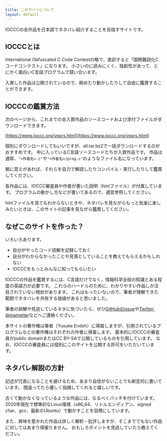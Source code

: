 ```yaml
---
title: このサイトについて
layout: default
---
```


IOCCCの全作品を日本語でネタバレ紹介することを目指すサイトです。

## IOCCCとは

International Obfuscated C Code Contestの略で、直訳すると「国際難読化Cコードコンテスト」になります。
小さいのに読みにくく、独創性があって、とにかく面白いC言語プログラムで競い合います。

入賞した作品は公開されているので、眺めたり動かしたりして自由に鑑賞することができます。

## IOCCCの鑑賞方法

次のページから、これまでの全入賞作品のソースコードおよび添付ファイルがダウンロードできます。

[https://www.ioccc.org/years.html](https://www.ioccc.org/years.html)

個別にダウンロードしてもいいですが、all.tar.bz2で一括ダウンロードするのがおすすめです。
中に入っているC言語ソースコードたちが入賞作品です。
作品は通常、`"<作者名>.c"`や`"<作者名>/prog.c"`のようなファイル名になっています。

腕に覚えがあれば、それらを自力で解読したりコンパイル・実行したりして鑑賞してください。

各作品には、IOCCC審査員や作者が書いた説明（hintファイル）が付属しています。
プログラムの動かし方などが書いてあるので、適宜参照してください。

hintファイルを見てもわからないときや、ネタバレを見ながらもっと気楽に楽しみたいときは、このサイトの記事を見ながら鑑賞してください。

## なぜこのサイトを作った？

いろいろあります。

* 自分がやったコード読解を記録しておく
* 自分がわからなかったことや見落としていることを教えてもらえるかもしれない
* IOCCCをもっとみんなに知ってもらいたい

IOCCCの作品を鑑賞するには、C言語だけでなく、情報科学全般の知識とある程度の英語力が必要です。
これらのハードルのために、わかりやすい作品しか注目されていない現状があります。
これはもったいないので、筆者が理解できた範囲でネタバレを共有する価値があると思いました。

筆者の誤解や見逃しているネタに気づいたら、ぜひ[GitHubのissue](https://github.com/mame/ioccc-ja-spoilers/)や[Twitter: @mametter](https://twitter.com/mametter)などへご連絡ください。

本サイトの著作権は筆者（Yusuke Endoh）に帰属しますが、引用されているプログラムなどの著作権はそれぞれの作者に帰属します。
基本的にIOCCCの審査員がpublic domainまたはCC BY-SAで公開しているものを引用しています。
なお、IOCCCの審査員には個別にこのサイトを公開する許可をいただいています。

## ネタバレ解説の方針

記述が冗長になることを避けるため、あまり自信がないことでも断定的に書いています。
間違ってたら優しく指摘してくれると嬉しいです。

古くて動かなくなっているような作品には、なるべくパッチを付けています。
2020年現在で標準的なLinux環境（x86\_64、リトルエンディアン、signed char、gcc、最新のUbuntu）で動かすことを目標にしています。

また、興味を惹かれた作品は詳しく解析・批評しますが、そこまででもない作品に対してはあまり頑張りません。
おもしろポイントを見逃していたら教えてください。
